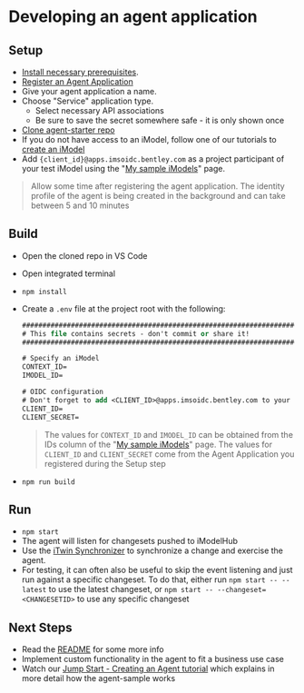 # Developing an agent application

## Setup

- [Install necessary prerequisites]($docs/learning/tutorials/development-prerequisites).
- [Register an Agent Application](https://developer.bentley.com/register/)
- Give your agent application a name.
- Choose "Service" application type.
  - Select necessary API associations
  - Be sure to save the secret somewhere safe - it is only shown once
- [Clone agent-starter repo](https://github.com/imodeljs/agent-starter)
- If you do not have access to an iModel, follow one of our tutorials to [create an iModel]($docs/learning/tutorials/index.md)
- Add `{client_id}@apps.imsoidc.bentley.com` as a project participant of your test iModel using the "[My sample iModels](https://developer.bentley.com/my-imodels/)" page.

> Allow some time after registering the agent application. The identity profile of the agent is being created in the background and can take between 5 and 10 minutes

## Build

- Open the cloned repo in VS Code
- Open integrated terminal
- `npm install`
- Create a `.env` file at the project root with the following:

    ``` ps
    ###############################################################################
    # This file contains secrets - don't commit or share it!
    ###############################################################################

    # Specify an iModel
    CONTEXT_ID=
    IMODEL_ID=

    # OIDC configuration
    # Don't forget to add <CLIENT_ID>@apps.imsoidc.bentley.com to your CONNECT project. This can be done in the "My sample iModels" page.
    CLIENT_ID=
    CLIENT_SECRET=
    ```

    > The values for `CONTEXT_ID` and `IMODEL_ID` can be obtained from the IDs column of the "[My sample iModels](https://developer.bentley.com/my-imodels/)" page.
    > The values for `CLIENT_ID` and `CLIENT_SECRET` come from the Agent Application you registered during the Setup step

- `npm run build`

## Run

- `npm start`
- The agent will listen for changesets pushed to iModelHub
- Use the [iTwin Synchronizer](https://www.bentley.com/en/products/product-line/digital-twins/itwin-synchronizer) to synchronize a change and exercise the agent.
- For testing, it can often also be useful to skip the event listening and just run against a specific changeset. To do that, either run `npm start -- --latest` to use the latest changeset, or `npm start -- --changeset=<CHANGESETID>` to use any specific changeset

## Next Steps

- Read the [README](https://github.com/imodeljs/agent-starter/blob/master/README.md) for some more info
- Implement custom functionality in the agent to fit a business use case
- Watch our [Jump Start - Creating an Agent tutorial](https://www.youtube.com/watch?v=1E2srOoxc4I&t=46s) which explains in more detail how the agent-sample works
